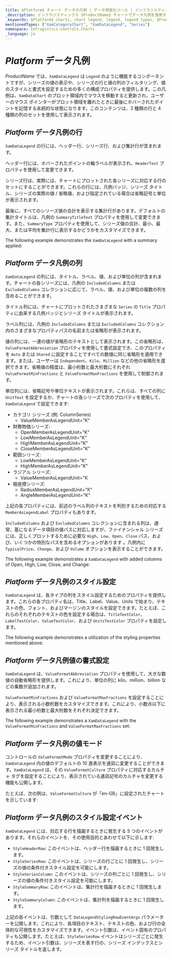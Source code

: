 ```yaml
---
title: $Platform$ チャート データの凡例 | データ視覚化ツール | インフラジスティックス
_description: インフラジスティックス $ProductName$ チャートでデータ凡例を使用する
_keywords: $Platform$ charts, chart legend, legend, legend types, $ProductName$, Infragistics, $Platform$ チャート、チャート凡例、凡例、凡例タイプ、インフラジスティックス
mentionedTypes: ["XamCategoryChart", "XamDataLegend", "Series"]
namespace: Infragistics.Controls.Charts
_language: ja
---
```


# $Platform$ データ凡例

$ProductName$ では、`XamDataLegend` は `Legend` のように機能するコンポーネントですが、シリーズの値の表示や、シリーズの行と値の列のフィルタリング、値のスタイルと書式を設定するための多くの構成プロパティを提供します。この凡例は、`XamDataChart` のプロット領域内でマウスを移動すると更新され、ユーザーのマウス ポインターがプロット領域を離れたときに最後にホバーされたポイントを記憶する永続的な状態になります。このコンテンツは、3 種類の行と 4 種類の列のセットを使用して表示されます。

## $Platform$ データ凡例の行

`XamDataLegend` の行には、ヘッダー行、シリーズ行、および集計行が含まれます。

ヘッダー行には、ホバーされたポイントの軸ラベルが表示され、`HeaderText` プロパティを使用して変更できます。

シリーズ行は、実際には、チャートにプロットされた各シリーズに対応する行のセットにすることができます。これらの行には、凡例バッジ、シリーズ タイトル、シリーズの実際の値 / 省略値、および指定されている場合は省略記号と単位が表示されます。

最後に、すべてのシリーズ値の合計を表示する集計行があります。デフォルトの集計タイトルは、凡例の `SummaryTitleText` プロパティを使用して変更できます。また、`SummaryType` プロパティを使用して、シリーズ値の合計、最小、最大、または平均を集計行に表示するかどうかをカスタマイズできます。

The following example demonstrates the `XamDataLegend` with a summary applied:

<code-view style="height: 450px"
           data-demos-base-url="{environment:dvDemosBaseUrl}"
           iframe-src="{environment:dvDemosBaseUrl}/charts/category-chart-data-legend"
           alt="$Platform$ Category Chart Data Legend Example"
           github-src="charts/category-chart/data-legend">
</code-view>

## $Platform$ データ凡例の列

`XamDataLegend` の列には、タイトル、ラベル、値、および単位の列が含まれます。チャートの各シリーズには、凡例の `IncludedColumns` または `ExcludedColumns` コレクションに応じて、ラベル、値、および単位の複数の列を含めることができます。

タイトル列には、チャートにプロットされたさまざまな `Series` の `Title` プロパティに由来する凡例バッジとシリーズ タイトルが表示されます。

ラベル列には、凡例の `IncludedColumns` または `ExcludedColumns` コレクション内のさまざまなプロパティパスの名前または省略形が表示されます。

値の列には、一連の値が省略形のテキストとして表示されます。この省略形は、`ValueFormatAbbreviation` プロパティを使用して書式設定でき、このプロパティを `Auto` または `Shared` に設定することですべての数値に同じ省略形を適用できます。または、ユーザーは `Independent`、`Kilo`、`Million` などの他の省略形を選択できます。省略値の精度は、最小桁数と最大桁数にそれぞれ `ValueFormatMinFractions` と `ValueFormatMaxFractions` を使用して制御されます。

単位列には、省略記号や単位テキストが表示されます。これらは、すべての列に `UnitText` を設定するか、チャートの各シリーズで次のプロパティを使用して、`XamDataLegend` で設定できます:

- カテゴリ シリーズ (例: ColumnSeries)
    - ValueMemberAsLegendUnit="K"
- 財務物価シリーズ:
    - OpenMemberAsLegendUnit="K"
    - LowMemberAsLegendUnit="K"
    - HighMemberAsLegendUnit="K"
    - CloseMemberAsLegendUnit="K"
- 範囲シリーズ:
    - LowMemberAsLegendUnit="K"
    - HighMemberAsLegendUnit="K"
- ラジアル シリーズ:
    - ValueMemberAsLegendUnit="K
- 極座標シリーズ:
    - RadiusMemberAsLegendUnit="K"
    - AngleMemberAsLegendUnit="K"

上記の各プロパティには、前述のラベル列のテキストを判別するための対応する `MemberAsLegendLabel` プロパティもあります。

`IncludedColumns` および `ExcludedColumns` コレクションに含まれる列は、通常、基になるデータ項目の値パスに対応しますが、ファイナンシャル シリーズには、正しくプロットするために必要な `High`、`Low`、`Open`、`Close` パス、および、いくつかの特別なパスを含めるオプションがあります 。凡例内に `TypicalPrice`、`Change`、および `Volume` オプションを表示することができます。

The following example demonstrates a `XamDataLegend` with added columns of Open, High, Low, Close, and Change:

<code-view style="height: 450px"
           data-demos-base-url="{environment:dvDemosBaseUrl}"
           iframe-src="{environment:dvDemosBaseUrl}/charts/financial-chart-data-legend"
           alt="$Platform$ Financial Chart Data Legend Example"
           github-src="charts/financial-chart/data-legend">
</code-view>

## $Platform$ データ凡例のスタイル設定

`XamDataLegend` は、各タイプの列をスタイル設定するためのプロパティを提供します。これらの各プロパティ名は、Title、Label、Value、Units で始まり、テキストの色、フォント、およびマージンのスタイルを設定できます。たとえば、これらのそれぞれのテキストの色を設定する場合は、`TitleTextColor`、`LabelTextColor`、`ValueTextColor`、および `UnitsTextColor` プロパティを設定します。

The following example demonstrates a utilization of the styling properties mentioned above:

<code-view style="height: 450px"
           data-demos-base-url="{environment:dvDemosBaseUrl}"
           iframe-src="{environment:dvDemosBaseUrl}/charts/financial-chart-data-legend-styling-props"
           alt="$Platform$ Data Legend Styling Example"
           github-src="charts/financial-chart/data-legend-styling-props">
</code-view>

## $Platform$ データ凡例値の書式設定

`XamDataLegend` は、`ValueFormatAbbreviation` プロパティを使用して、大きな数値の自動省略形を提供します。これにより、単位の列に kilo、million、billion などの乗数が追加されます。

`ValueFormatMinFractions` および `ValueFormatMaxFractions` を設定することにより、表示される小数桁数をカスタマイズできます。これにより、小数点以下に表示される最小桁数と最大桁数をそれぞれ決定できます。

The following example demonstrates a `XamDataLegend` with the `ValueFormatMinFractions` and `ValueFormatMaxFractions` set:

<code-view style="height: 450px"
           data-demos-base-url="{environment:dvDemosBaseUrl}"
           iframe-src="{environment:dvDemosBaseUrl}/charts/category-chart-data-legend-formatting-decimals"
           alt="$Platform$ Data Legend Formatting Decimals Example"
           github-src="charts/category-chart/data-legend-formatting-decimals">
</code-view>

## $Platform$ データ凡例の値モード

コントロールの `ValueFormatMode` プロパティを変更することにより、`XamDataLegend` 内の値のデフォルトの 10 進表示を通貨に変更することができます。`XamDataLegend` は、その `ValueFormatCulture` プロパティに対応するカルチャ タグを設定することにより、表示されている通貨記号のカルチャを変更する機能も公開します。

たとえば、次の例は、`ValueFormatCulture` が「en-GB」に設定されたチャートを示しています:

<code-view style="height: 450px"
           data-demos-base-url="{environment:dvDemosBaseUrl}"
           iframe-src="{environment:dvDemosBaseUrl}/charts/financial-chart-data-legend-formatting-currency"
           alt="$Platform$ Formatting Currency Example"
           github-src="charts/financial-chart/data-legend-formatting-currency">
</code-view>

## $Platform$ データ凡例のスタイル設定イベント

`XamDataLegend` には、対応する行を描画するときに発生する 5 つのイベントがあります。それらのイベントを、その使用目的とあわせて以下に示します:

- `StyleHeaderRow`: このイベントは、ヘッダー行を描画するときに 1 回発生します。
- `StyleSeriesRow`: このイベントは、シリーズの行ごとに 1 回発生し、シリーズの値の条件付きスタイル設定を可能にします。
- `StyleSeriesColumn`: このイベントは、シリーズの列ごとに 1 回発生し、シリーズの値の条件付きスタイル設定を可能にします。
- `StyleSummaryRow`: このイベントは、集計行を描画するときに 1 回発生します。
- `StyleSummaryColumn`: このイベントは、集計列を描画するときに 1 回発生します。

上記の各イベントは、引数として `DataLegendStylingRowEventArgs` パラメーターを公開します。これにより、各項目のテキスト、テキストの色、および行の全体的な可視性をカスタマイズできます。イベント引数は、イベント固有のプロパティも公開します。たとえば、`StyleSeriesRow` イベントはシリーズごとに発生するため、イベント引数は、シリーズを表す行の、シリーズ インデックスとシリーズ タイトルを返します。
